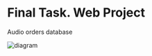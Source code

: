 Final Task. Web Project
===

Audio orders database

![diagram](https://github.com/OlegSavik2014812/OrdersFianl/blob/master/db/db_diagram.png)


